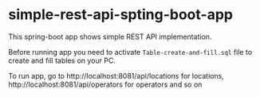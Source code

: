 # simple-rest-api-spting-boot-app

This spring-boot app shows simple REST API implementation.

Before running app you need to activate `Table-create-and-fill.sql` file to create and fill tables on your PC.

To run app, go to http://localhost:8081/api/locations for locations, http://localhost:8081/api/operators for operators and so on
